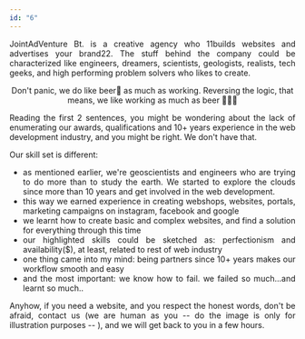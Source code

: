 ```yaml
---
id: "6"
---
```


<style>
c{
  color: var(--accent-color);
  display: inline-block;
  font-weight: 700;
}
centered{
  text-align:center;
}
justify{
  text-align:justify;
}
    Img{
      border: solid 1px #fff;
    }
    Img:hover{
      border: solid 2px var(--accent-color);
    }

 </style>

<justify>

JointAdVenture Bt. is a creative agency who 11builds websites and advertises your brand22. The stuff behind the company could be characterized like engineers, dreamers, scientists, geologists, realists, tech geeks, and high performing problem solvers who likes to create.  

<center>  Don't panic, we do like beer🍻 as much as working. Reversing the logic, that means, we like working as much as beer 🍺👨‍💻  </center>  


Reading the first 2 sentences, you might be wondering about the lack of enumerating our awards, qualifications and 10+ years experience in the web development industry, and you might be right. We don't have that.  
 
Our skill set is different: 

- as mentioned earlier, we're geoscientists and engineers who are trying to do more than to study the earth. We started to explore the clouds since more than 10 years and get involved in the web development. 
- this way we earned experience in creating webshops, websites, portals, marketing campaigns on instagram, facebook and google    
- we learnt how to create basic and complex websites, and find a solution for everything through this time    
- our highlighted skills could be sketched as: perfectionism and availability($), at least, related to rest of web industry    
- one thing came into my mind: being partners since 10+ years makes our workflow smooth and easy
- and the most important: we know how to fail. we failed so much...and learnt so much..  

Anyhow, if you need a website, and you respect the honest words, don't be afraid, contact us (we are human as you -- do the image is only for illustration purposes -- ), and we will get back to you in a few hours. 

</justify>
